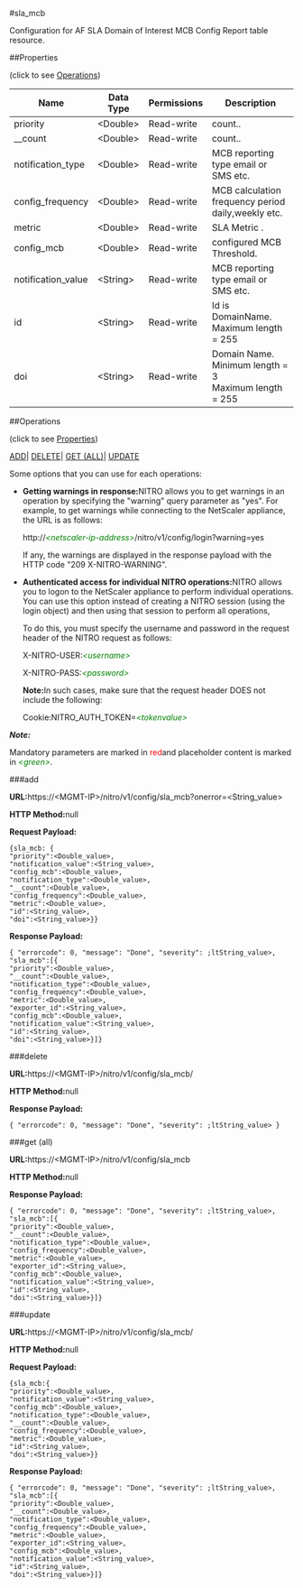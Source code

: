 #sla_mcb

Configuration for AF SLA Domain of Interest MCB Config Report table resource.


##Properties 
<span>(click to see [Operations](#opera))</span>


<table><thead><tr><th>Name</th><th>Data Type</th><th>Permissions</th><th>Description</th></tr></thead><tbody><tr><td>priority</td><td>&lt;Double></td><td>Read-write</td><td>count..</td></tr><tr><td>__count</td><td>&lt;Double></td><td>Read-write</td><td>count..</td></tr><tr><td>notification_type</td><td>&lt;Double></td><td>Read-write</td><td>MCB reporting type email or SMS etc.</td></tr><tr><td>config_frequency</td><td>&lt;Double></td><td>Read-write</td><td>MCB calculation frequency period daily,weekly etc.</td></tr><tr><td>metric</td><td>&lt;Double></td><td>Read-write</td><td>SLA Metric .</td></tr><tr><td>config_mcb</td><td>&lt;Double></td><td>Read-write</td><td>configured MCB Threshold.</td></tr><tr><td>notification_value</td><td>&lt;String></td><td>Read-write</td><td>MCB reporting type email or SMS etc.</td></tr><tr><td>id</td><td>&lt;String></td><td>Read-write</td><td>Id is DomainName.<br>Maximum length = 255</td></tr><tr><td>doi</td><td>&lt;String></td><td>Read-write</td><td>Domain Name.<br>Minimum length = 3<br>Maximum length = 255</td></tr></tbody></table>
##Operations 
<span>(click to see [Properties](#prope))</span>


[ADD]()| [DELETE](#d)| [GET (ALL)](#get-)| [UPDATE](#u)


Some options that you can use for each operations:
<ul><li><p><b>Getting warnings in response:</b>NITRO allows you to get warnings in an operation by specifying the "warning" query parameter as "yes". For example, to get warnings while connecting to the NetScaler appliance, the URL is as follows:</p><p>http://<span style="color:green;font-style:italic;">&lt;netscaler-ip-address&gt;</span>/nitro/v1/config/login?warning=yes</p><p>If any, the warnings are displayed in the response payload with the HTTP code "209 X-NITRO-WARNING".</p></li><li><p><b>Authenticated access for individual NITRO operations:</b>NITRO allows you to logon to the NetScaler appliance to perform individual operations. You can use this option instead of creating a NITRO session (using the login object) and then using that session to perform all operations,</p><p>To do this, you must specify the username and password in the request header of the NITRO request as follows:</p><p>X-NITRO-USER:<span style="color:green;font-style:italic;">&lt;username&gt;</span></p><p>X-NITRO-PASS:<span style="color:green;font-style:italic;">&lt;password&gt;</span></p><p><b>Note:</b>In such cases, make sure that the request header DOES not include the following:</p><p>Cookie:NITRO_AUTH_TOKEN=<span style="color:green;font-style:italic;">&lt;tokenvalue&gt;</span></p></li></ul>



***Note:*** 
Mandatory parameters are marked in <span style="color:#FF0000;">red</span>and placeholder content is marked in <span style="color:green;font-style:italic">&lt;green&gt;</span>.

###add



<b>URL:</b>https://&lt;MGMT-IP&gt;/nitro/v1/config/sla_mcb?onerror=&lt;String_value&gt;
<b>HTTP Method:</b>null
<b>Request Payload: </b>```{sla_mcb: {"priority":<Double_value>,"notification_value":<String_value>,"config_mcb":<Double_value>,"notification_type":<Double_value>,"__count":<Double_value>,"config_frequency":<Double_value>,"metric":<Double_value>,"id":<String_value>,"doi":<String_value>}}```
<b>Response Payload: </b>```{ "errorcode": 0, "message": "Done", "severity": ;ltString_value>, "sla_mcb":[{"priority":<Double_value>,"__count":<Double_value>,"notification_type":<Double_value>,"config_frequency":<Double_value>,"metric":<Double_value>,"exporter_id":<String_value>,"config_mcb":<Double_value>,"notification_value":<String_value>,"id":<String_value>,"doi":<String_value>}]}```



###delete



<b>URL:</b>https://&lt;MGMT-IP&gt;/nitro/v1/config/sla_mcb/
<b>HTTP Method:</b>null
<b>Response Payload: </b>```{ "errorcode": 0, "message": "Done", "severity": ;ltString_value> }```



###get (all)



<b>URL:</b>https://&lt;MGMT-IP&gt;/nitro/v1/config/sla_mcb
<b>HTTP Method:</b>null
<b>Response Payload: </b>```{ "errorcode": 0, "message": "Done", "severity": ;ltString_value>, "sla_mcb":[{"priority":<Double_value>,"__count":<Double_value>,"notification_type":<Double_value>,"config_frequency":<Double_value>,"metric":<Double_value>,"exporter_id":<String_value>,"config_mcb":<Double_value>,"notification_value":<String_value>,"id":<String_value>,"doi":<String_value>}]}```



###update



<b>URL:</b>https://&lt;MGMT-IP&gt;/nitro/v1/config/sla_mcb/
<b>HTTP Method:</b>null
<b>Request Payload: </b>```{sla_mcb:{"priority":<Double_value>,"notification_value":<String_value>,"config_mcb":<Double_value>,"notification_type":<Double_value>,"__count":<Double_value>,"config_frequency":<Double_value>,"metric":<Double_value>,"id":<String_value>,"doi":<String_value>}}```
<b>Response Payload: </b>```{ "errorcode": 0, "message": "Done", "severity": ;ltString_value>, "sla_mcb":[{"priority":<Double_value>,"__count":<Double_value>,"notification_type":<Double_value>,"config_frequency":<Double_value>,"metric":<Double_value>,"exporter_id":<String_value>,"config_mcb":<Double_value>,"notification_value":<String_value>,"id":<String_value>,"doi":<String_value>}]}```



